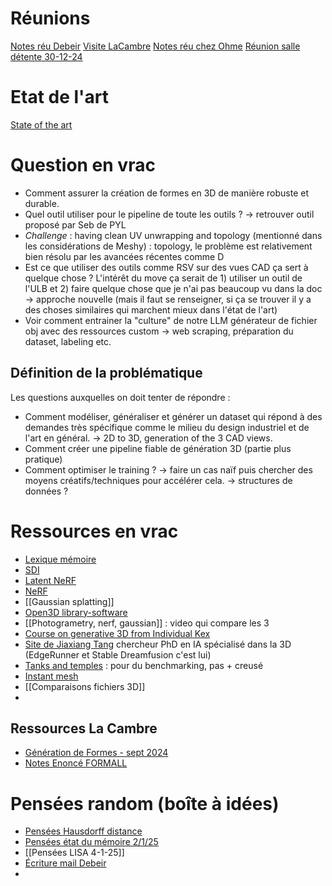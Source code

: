 # Réunions
[Notes réu Debeir](Notes%20réu%20Debeir.md)
[Visite LaCambre](Visite%20LaCambre.md)
[Notes réu chez Ohme](Notes%20réu%20chez%20Ohme.md)
[Réunion salle détente 30-12-24](Réunion%20salle%20détente%2030-12-24.md)

# Etat de l'art
[State of the art](State%20of%20the%20art.md)

# Question en vrac
- Comment assurer la création de formes en 3D de manière robuste et durable. 
- Quel outil utiliser pour le pipeline de toute les outils ? $\to$ retrouver outil proposé par Seb de PYL
- _Challenge_ : having clean UV unwrapping and topology (mentionné dans les considérations de Meshy) : topology, le problème est relativement bien résolu par les avancées récentes comme D
- Est ce que utiliser des outils comme RSV sur des vues CAD ça sert à quelque chose ? L'intérêt du move ça serait de 1) utiliser un outil de l'ULB et 2) faire quelque chose que je n'ai pas beaucoup vu dans la doc $\to$ approche nouvelle (mais il faut se renseigner, si ça se trouver il y a des choses similaires qui marchent mieux dans l'état de l'art)
- Voir comment entrainer la "culture" de notre LLM générateur de fichier obj avec des ressources custom $\to$ web scraping, préparation du dataset, labeling etc. 

## Définition de la problématique
Les questions auxquelles on doit tenter de répondre :
- Comment modéliser, généraliser et générer un dataset qui répond à des demandes très spécifique comme le milieu du design industriel et de l'art en général. $\to$ 2D to 3D, generation of the 3 CAD views.  
- Comment créer une pipeline fiable de génération 3D (partie plus pratique)
- Comment optimiser le training ? $\to$ faire un cas naïf puis chercher des moyens créatifs/techniques pour accélérer cela. $\to$ structures de données ? 

# Ressources en vrac
- [Lexique mémoire](Lexique%20mémoire)
- [SDI](SDI.md)
- [Latent NeRF](Latent%20NeRF.md)
- [NeRF](NeRF.md) 
- [[Gaussian splatting]]
- [Open3D library-software](Open3D)
- [[Photogrametry, nerf, gaussian]] : video qui compare les 3
- [Course on generative 3D from Individual Kex](Video%20Individual%20Kex.md) 
- [Site de Jiaxiang Tang](https://me.kiui.moe/) chercheur PhD en IA spécialisé dans la 3D (EdgeRunner et Stable Dreamfusion c'est lui) 
- [Tanks and temples](https://www.tanksandtemples.org/details/8610/) : pour du benchmarking, pas + creusé
- [Instant mesh](https://arxiv.org/pdf/2404.07191) 
- [[Comparaisons fichiers 3D]]
- 

## Ressources La Cambre
- [Génération de Formes - sept 2024](La%20Cambre%20Design%20Industriel%20-%20Projet%20A%20I%20–%20Génération%20de%20Formes%20-%20sept%202024.pdf)
- [Notes Enoncé FORMALL](Notes%20Enoncé%20FORMALL.md)

# Pensées random (boîte à idées)
- [Pensées Hausdorff distance](Pensées%20Hausdorff%20distance.md)
- [Pensées état du mémoire 2/1/25](Pensées%20état%20du%20mémoire.md)
- [[Pensées LISA 4-1-25]]
- [Écriture mail Debeir](Écriture%20mail%20Debeir.md)
- 
